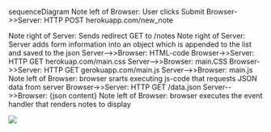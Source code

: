 sequenceDiagram
Note left of Browser: User clicks Submit
Browser->>Server: HTTP POST herokuapp.com/new_note


Note right of Server: Sends redirect GET to /notes
Note right of Server: Server adds form information into an object which is appended to the list and saved to the json
Server-->>Browser: HTML-code
Browser->>Server: HTTP GET herokuap.com/main.css
Server-->>Browser: main.CSS
Browser->>Server: HTTP GET gerokuapp.com/main.js
Server-->>Browser: main.js
Note left of Browser: browser srarts executing js-code that requests JSON data from server
Browser->>Server: HTTP GET /data.json
Server-->>Browser: {json content}
Note left of Browser: browser executes the event handler that renders notes to display

[![](https://mermaid.ink/img/pako:eNqFU01v2zAM_SuEzk28JFva-tDDtmLFsLUF7N4MDLJE20ptyZPoZEGQ_z7KaTIMWDIYsAR-PL5HUjuhnEaRioA_B7QKPxtZe9kV9tERQosVgavgo3ebgD6FF_6Dao16DZANZWeosG_Oyd1dhn4dox7y_Bmen7IcGvTudZB9P1WuSyxufljGLWz8xgre1M1Y4pibodUBPGrjURF8uc-BHCQxLZzPiSdIzZmV8x0YGw9Jxlm-c7604MpVBNw0RjVgAjApLoU6wlPDWk0gjtMQ5PqPdRUcUz0UmLDEUyce8u_fJrF5ZxsQqR_1j_I7aexUhfBPvNH5KcsuwtV_tXNMWV2AW4VzcywPFwheegqAv1ANZGzNekdRrF0ST4GXIrD_a_b0CFqShMq7DsJY7yLTJEZPz3ZvFz2gnCW0tP8fywM9DONEcM0p0PCkWna98eRB-gDjksTJaRP6Vm4LK65Eh7wJRvOO7woLUAgG6bAQKV81VnJoqRCF3XOoHMhlW6tESn7AKzH0rOL4JERayTacrPfakPMnY-skUxDpTtC2jw-q5nViSJZYmTraB9-yuSHqQ5ok0T2tDTVDOc4yGN3wKJr17TJZzpc3cr7A5fVCflgstCpntzfV_P2s0tfvZnMp9vv9b21QUbs?type=png)](https://mermaid.live/edit#pako:eNqFU01v2zAM_SuEzk28JFva-tDDtmLFsLUF7N4MDLJE20ptyZPoZEGQ_z7KaTIMWDIYsAR-PL5HUjuhnEaRioA_B7QKPxtZe9kV9tERQosVgavgo3ebgD6FF_6Dao16DZANZWeosG_Oyd1dhn4dox7y_Bmen7IcGvTudZB9P1WuSyxufljGLWz8xgre1M1Y4pibodUBPGrjURF8uc-BHCQxLZzPiSdIzZmV8x0YGw9Jxlm-c7604MpVBNw0RjVgAjApLoU6wlPDWk0gjtMQ5PqPdRUcUz0UmLDEUyce8u_fJrF5ZxsQqR_1j_I7aexUhfBPvNH5KcsuwtV_tXNMWV2AW4VzcywPFwheegqAv1ANZGzNekdRrF0ST4GXIrD_a_b0CFqShMq7DsJY7yLTJEZPz3ZvFz2gnCW0tP8fywM9DONEcM0p0PCkWna98eRB-gDjksTJaRP6Vm4LK65Eh7wJRvOO7woLUAgG6bAQKV81VnJoqRCF3XOoHMhlW6tESn7AKzH0rOL4JERayTacrPfakPMnY-skUxDpTtC2jw-q5nViSJZYmTraB9-yuSHqQ5ok0T2tDTVDOc4yGN3wKJr17TJZzpc3cr7A5fVCflgstCpntzfV_P2s0tfvZnMp9vv9b21QUbs)
